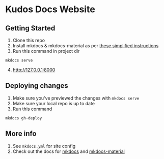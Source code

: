 # Kudos Docs Website

## Getting Started

1. Clone this repo
2. Install mkdocs & mkdocs-material as per [these simplified instructions](https://squidfunk.github.io/mkdocs-material/getting-started/#installation)
3. Run this command in project dir
```
mkdocs serve
```
4. http://127.0.0.1:8000

## Deploying changes

1. Make sure you've previewed the changes with `mkdocs serve`
2. Make sure your local repo is up to date
3. Run this command

```
mkdocs gh-deploy
```

## More info

1. See `mkdocs.yml` for site config
2. Check out the docs for [mkdocs](https://www.mkdocs.org) and [mkdocs-material](https://squidfunk.github.io/mkdocs-material)
